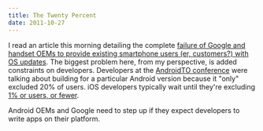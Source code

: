 ```yaml
---
title: The Twenty Percent
date: 2011-10-27
---
```


I read an article this morning detailing the complete [failure of Google and handset OEMs to provide existing smartphone users (er, customers?) with OS updates](http://theunderstatement.com/post/11982112928/android-orphans-visualizing-a-sad-history-of-support). The biggest problem here, from my perspective, is added constraints on developers. Developers at the [AndroidTO conference](http://androidto.com/) were talking about building for a particular Android version because it "only" excluded 20% of users. iOS developers typically wait until they're excluding [1% or users, or fewer](http://www.marco.org/2011/08/13/instapaper-ios-device-and-version-stats-update).

Android OEMs and Google need to step up if they expect developers to write apps on their platform.
